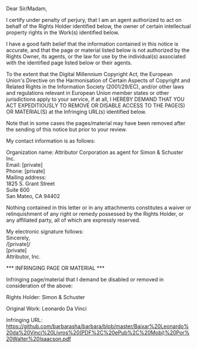 Dear Sir/Madam,

I certify under penalty of perjury, that I am an agent authorized to act on behalf of the Rights Holder identified below, the owner of certain intellectual property rights in the Work(s) identified below.

I have a good faith belief that the information contained in this notice is accurate, and that the page or material listed below is not authorized by the Rights Owner, its agents, or the law for use by the individual(s) associated with the identified page listed below or their agents.

To the extent that the Digital Millennium Copyright Act, the European Union's Directive on the Harmonisation of Certain Aspects of Copyright and Related Rights in the Information Society (2001/29/EC), and/or other laws and regulations relevant in European Union member states or other jurisdictions apply to your service, if at all, I HEREBY DEMAND THAT YOU ACT EXPEDITIOUSLY TO REMOVE OR DISABLE ACCESS TO THE PAGE(S) OR MATERIAL(S) at the Infringing URL(s) identified below.

Note that in some cases the pages/material may have been removed after the sending of this notice but prior to your review.

My contact information is as follows:

Organization name: Attributor Corporation as agent for Simon & Schuster Inc.  
Email: [private]  
Phone: [private]  
Mailing address:  
1825 S. Grant Street  
Suite 600  
San Mateo, CA 94402  

Nothing contained in this letter or in any attachments constitutes a waiver or relinquishment of any right or remedy possessed by the Rights Holder, or any affiliated party, all of which are expressly reserved.

My electronic signature follows:  
Sincerely,  
/[private]/  
[private]  
Attributor, Inc.  

*** INFRINGING PAGE OR MATERIAL ***

Infringing page/material that I demand be disabled or removed in consideration of the above:

Rights Holder: Simon & Schuster  

Original Work: Leonardo Da Vinci  

Infringing URL: https://github.com/barbarasha/barbara/blob/master/Baixar%20Leonardo%20da%20Vinci%20Livros%20(PDF%2C%20ePub%2C%20Mobi)%20Por%20Walter%20Isaacson.pdf  
